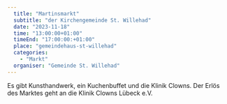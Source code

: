 ```yaml
---
  title: "Martinsmarkt"
  subtitle: "der Kirchengemeinde St. Willehad"
  date: "2023-11-18"
  time: "13:00:00+01:00"
  timeEnd: "17:00:00:+01:00"
  place: "gemeindehaus-st-willehad"
  categories:
    - "Markt"
  organiser: "Gemeinde St. Willehad"
---
```


Es gibt Kunsthandwerk, ein Kuchenbuffet und die Klinik Clowns.
Der Erlös des Marktes geht an die Klinik Clowns Lübeck e.V.
